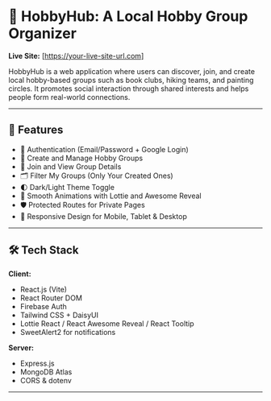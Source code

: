 # 🎯 HobbyHub: A Local Hobby Group Organizer

**Live Site:** [https://your-live-site-url.com]

HobbyHub is a web application where users can discover, join, and create local hobby-based groups such as book clubs, hiking teams, and painting circles. It promotes social interaction through shared interests and helps people form real-world connections.

---

## 🚀 Features

- 🔐 Authentication (Email/Password + Google Login)
- 📆 Create and Manage Hobby Groups
- 👥 Join and View Group Details
- 🗂️ Filter My Groups (Only Your Created Ones)
- 🌓 Dark/Light Theme Toggle
- 🧩 Smooth Animations with Lottie and Awesome Reveal
- 🛡️ Protected Routes for Private Pages
- 📱 Responsive Design for Mobile, Tablet & Desktop

---

## 🛠️ Tech Stack

**Client:**

- React.js (Vite)
- React Router DOM
- Firebase Auth
- Tailwind CSS + DaisyUI
- Lottie React / React Awesome Reveal / React Tooltip
- SweetAlert2 for notifications

**Server:**

- Express.js
- MongoDB Atlas
- CORS & dotenv

---

